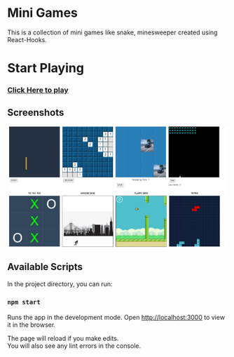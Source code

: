 # Mini Games

This is a collection of mini games like snake, minesweeper created using React-Hooks.

# Start Playing

### [Click Here to play](https://jazzie-z.github.io/mini-games/)

## Screenshots

<p>
<img src="snapshot/games.PNG" alt="drawing" width="600"/>
</p>

## Available Scripts

In the project directory, you can run:

### `npm start`

Runs the app in the development mode.
Open [http://localhost:3000](http://localhost:3000) to view it in the browser.

The page will reload if you make edits.\
You will also see any lint errors in the console.
